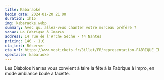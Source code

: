 ```yaml
---
title: Kabaraoké
begin_date: 2024-01-20 21:00
duration: 1h15
img: kabaraoke.webp
summary: Avec qui allez-vous chanter votre morceau préféré ?
venue: La Fabrique à Impros
address: 14 rue de l'Arche Sèche - 44 Nantes
pricing: 14€ - 11€
cta_text: Réserver
cta_url: https://www.vostickets.fr/Billet/FR/representation-FABRIQUE_IMPROS-24442-0.wb?REFID=8hQkAAAAAADNAA
spectacle: kabaraoke
---
```


Les Diabolos Nantes vous convient à faire la fête à la Fabrique à Impro, en mode ambiance boule à facette.
